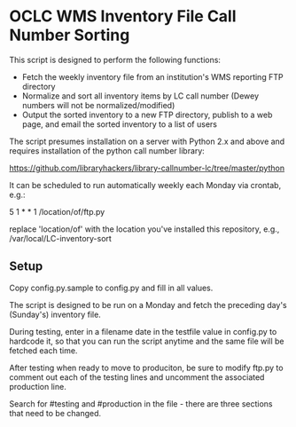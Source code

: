 # OCLC WMS Inventory File Call Number Sorting

This script is designed to perform the following functions:

* Fetch the weekly inventory file from an institution's WMS reporting FTP directory
* Normalize and sort all inventory items by LC call number (Dewey numbers will not be normalized/modified)
* Output the sorted inventory to a new FTP directory, publish to a web page, and email the sorted inventory to a list of users

The script presumes installation on a server with Python 2.x and above and requires installation of the python call number library:

https://github.com/libraryhackers/library-callnumber-lc/tree/master/python

It can be scheduled to run automatically weekly each Monday via crontab, e.g.:

5 1 * * 1 /location/of/ftp.py

replace 'location/of' with the location you've installed this repository, e.g., /var/local/LC-inventory-sort

## Setup

Copy config.py.sample to config.py and fill in all values.

The script is designed to be run on a Monday and fetch the preceding day's (Sunday's) inventory file.  

During testing, enter in a filename date in the testfile value in config.py to hardcode it, so that you can run the script anytime and the same file will be fetched each time.

After testing when ready to move to produciton,  be sure to modify ftp.py to comment out each of the testing lines and uncomment the associated production line.

Search for #testing and #production in the file - there are three sections that need to be changed.
